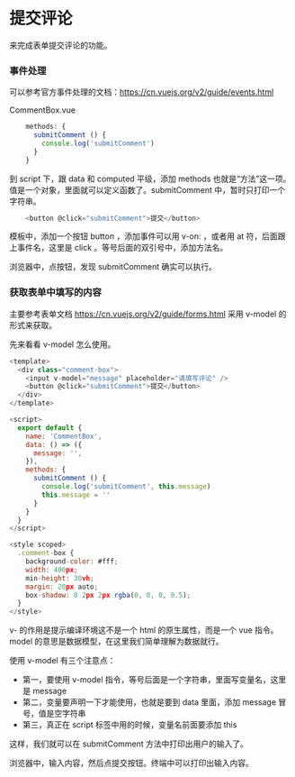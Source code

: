 # 提交评论

来完成表单提交评论的功能。

 ### 事件处理

可以参考官方事件处理的文档：https://cn.vuejs.org/v2/guide/events.html

CommentBox.vue

```js
    methods: {
      submitComment () {
        console.log('submitComment')
      }
    }
```

到 script 下，跟 data 和 computed 平级，添加 methods 也就是“方法”这一项。值是一个对象，里面就可以定义函数了。submitComment 中，暂时只打印一个字符串。


```js
    <button @click="submitComment">提交</button>
```

模板中，添加一个按钮 button ，添加事件可以用 v-on: ，或者用 at 符，后面跟上事件名，这里是 click 。等号后面的双引号中，添加方法名。

浏览器中，点按钮，发现 submitComment 确实可以执行。


### 获取表单中填写的内容

 主要参考表单文档 https://cn.vuejs.org/v2/guide/forms.html 采用 v-model 的形式来获取。

先来看看 v-model 怎么使用。

```js
<template>
  <div class="comment-box">
    <input v-model="message" placeholder="请填写评论" />
    <button @click="submitComment">提交</button>
  </div>
</template>

<script>
  export default {
    name: 'CommentBox',
    data: () => ({
      message: '',
    }),
    methods: {
      submitComment () {
        console.log('submitComment', this.message)
        this.message = ''
      }
    }
  }
</script>

<style scoped>
  .comment-box {
    background-color: #fff;
    width: 400px;
    min-height: 30vh;
    margin: 20px auto;
    box-shadow: 0 2px 2px rgba(0, 0, 0, 0.5);
  }
</style>
```

v- 的作用是提示编译环境这不是一个 html 的原生属性，而是一个 vue 指令。model 的意思是数据模型，在这里我们简单理解为数据就行。

使用 v-model 有三个注意点：

- 第一，要使用 v-model 指令，等号后面是一个字符串，里面写变量名，这里是 message
- 第二，变量要声明一下才能使用，也就是要到 data 里面，添加 message 冒号，值是空字符串
- 第三，真正在 script 标签中用的时候，变量名前面要添加 this 

这样，我们就可以在 submitComment 方法中打印出用户的输入了。

浏览器中，输入内容，然后点提交按钮。终端中可以打印出输入内容。
